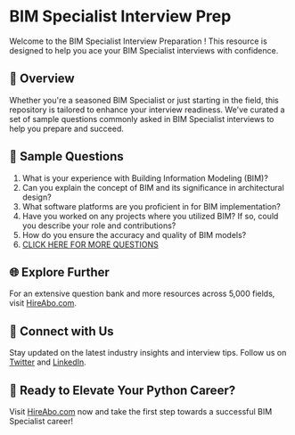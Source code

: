 # BIM Specialist Interview Prep

Welcome to the BIM Specialist Interview Preparation ! This resource is designed to help you ace your BIM Specialist interviews with confidence.

## 🚀 Overview

Whether you're a seasoned BIM Specialist or just starting in the field, this repository is tailored to enhance your interview readiness. We've curated a set of sample questions commonly asked in BIM Specialist interviews to help you prepare and succeed.

## 📝 Sample Questions

1. What is your experience with Building Information Modeling (BIM)?
2. Can you explain the concept of BIM and its significance in architectural design?
3. What software platforms are you proficient in for BIM implementation?
4. Have you worked on any projects where you utilized BIM? If so, could you describe your role and contributions?
5. How do you ensure the accuracy and quality of BIM models?
6. [CLICK HERE FOR MORE QUESTIONS](https://hireabo.com/job/6_3_8/BIM%20Specialist)

## 🌐 Explore Further

For an extensive question bank and more resources across 5,000 fields, visit [HireAbo.com](https://www.hireabo.com).

## 📱 Connect with Us

Stay updated on the latest industry insights and interview tips. Follow us on [Twitter](https://twitter.com/hireabo) and [LinkedIn](https://www.linkedin.com/in/hire-abo-3609972a8/).

## 🚀 Ready to Elevate Your Python Career?

Visit [HireAbo.com](https://www.hireabo.com) now and take the first step towards a successful BIM Specialist career!